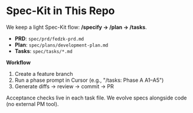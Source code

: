 # Spec-Kit in This Repo

We keep a light Spec-Kit flow: **/specify → /plan → /tasks**.
- **PRD**: `spec/prd/fedzk-prd.md`
- **Plan**: `spec/plans/development-plan.md`
- **Tasks**: `spec/tasks/*.md`

**Workflow**
1) Create a feature branch
2) Run a phase prompt in Cursor (e.g., "/tasks: Phase A A1–A5")
3) Generate diffs → review → commit → PR

Acceptance checks live in each task file. We evolve specs alongside code (no external PM tool).
